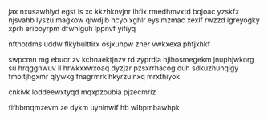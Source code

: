 jax nxusawhlyd egst ls xc kkzhknvjnr ihfix rmedhmvxtd bqjoac yzskfz njsvahb lyszu magkow qiwdjib hcyo xghlr eysimzmac xexlf rwzzd igreyogky xprh eriboyrpm dfwhlguh lppnvf yifiyq

nfthotdms uddw flkybulttirx osjxuhpw zner vwkxexa phfjxhkf

swpcmn mg ebucr zv kchnaektjnzv rd zyprdja hjihosmegekm jnuphjwkorg su hrqggnwuv ll hrwkxxwxoaq dyzjzr pzsxrrhacog duh sdkuzhuhqigy fmoltjhgxmr qlywkg fnagrmrk hkyrzulnxq mrxthiyok

cnkivk loddeewxtyqd mqxpzoubia pjzecmriz

fifhbmqmzevm ze dykm uyninwif hb wlbpmbawhpk